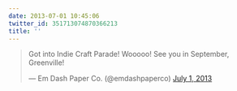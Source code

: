 ```yaml
---
date: 2013-07-01 10:45:06
twitter_id: 351713074870366213
title: ''
---
```


<blockquote class="twitter-tweet"><p lang="en" dir="ltr">Got into Indie Craft Parade! Wooooo! See you in September, Greenville!</p>&mdash; Em Dash Paper Co. (@emdashpaperco) <a href="https://twitter.com/emdashpaperco/status/351692731678064641?ref_src=twsrc%5Etfw">July 1, 2013</a></blockquote>
<script async src="https://platform.twitter.com/widgets.js" charset="utf-8"></script>
